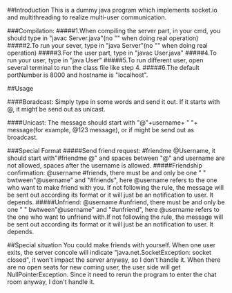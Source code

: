 ##Introduction
This is a dummy java program which implements socket.io and multithreading to realize multi-user communication.

###Compilation:
#####1.When compiling the server part, in your cmd, you should type in "javac Server.java"(no "" when doing real operation) 
#####2.To run your sever, type in "java Server"(no "" when doing real operation)
#####3.For the user part, type in "javac User.java"
#####4.To run your user, type in "java User" 
#####5.To run different user, open several terminal to run the class file like step 4.
#####6.The default  portNumber is 8000 and hostname is "localhost".

##Usage

####Boradcast: Simply type in some words and send it out. If it starts with @, it might be send out as unicast.

####Unicast: The message should start with "@"+username+ " "+ message(for example, @123 message), or if might be send out as broadcast. 

###Special Format
#####Send friend request: #friendme @Username, it should start with"#friendme @" and spaces between "@" and username are not allowed, spaces after the username is allowed.
#####Friendship confirmation: @username #friends, there must be and only be one " " bwtween"@username" and "#friends", here @username refers to the one who want to make friend with you. If not following the rule, the message will be sent out according its format or it will just be an notification to user. It depends.
#####Unfriend: @username #unfriend, there must be and only be one " " bwtween"@username" and "#unfriend", here @username refers to the one who want to unfriend with.If not following the rule, the message will be sent out according its format or it will just be an notification to user. It depends.

##Special situation
You could make friends with yourself.
When one user exits, the server concole will indicate "java.net.SocketException: socket closed", it won't impact the server anyway, so I don't handle it.
When there are no open seats for new coming user, the user side will get NullPointerException. Since it need to rerun the program to enter the chat room anyway, I don't handle it.
